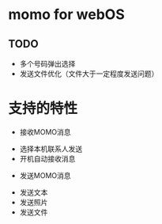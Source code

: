 # momo for webOS #

## TODO ##
 + 多个号码弹出选择
 + 发送文件优化（文件大于一定程度发送问题）

# 支持的特性 #
 + 接收MOMO消息
  * 选择本机联系人发送
  * 开机自动接收消息
 + 发送MOMO消息
  - 发送文本
  - 发送照片
  - 发送文件
